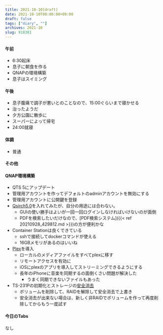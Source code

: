 ```yaml
---
title: 2021-10-10[draft]
date: 2021-10-10T00:00:00+09:00
draft: false
tags: ["diary", ""]
archives: 2021-10
slug: 918381
---
```

#### 午前
- 6:30起床
- 息子に朝食を作る
- QNAPの環境構築
- 息子はスイミング
#### 午後
- 息子腹痛で調子が悪いとのことなので、15:00ぐらいまで寝かせる
- 治ったようだ
- 夕方公園に散歩に
- スーパーによって帰宅
- 24:00就寝
#### 体調
- 普通
#### その他
#### QNAP環境構築
- QTS 5にアップデート
- 管理用アカウントを作ってデフォルトのadminアカウントを無効にする
- 管理用アカウントに公開鍵を登録
- [Qsirch5.0](https://www.qnap.com/ja-jp/software/qsirch)を入れてみたが、自分の用途には合わない。
  - GUIの使い勝手はよいが一回一回ログインしなければいけないのが面倒
  - PDFを検索したいだけなので、[PDF検索システム]({{< ref 20210928_429812.md >}})の方が便利かな
- Container Stationは良くできている
  - sshで接続してdockerコマンドが使える
  - 16GBメモリがあるのはいいね
- [Plex](https://www.plex.tv/ja/)を導入
  - ローカルのメディアファイルをすべてplexに移す
  - リモートアクセスを有効に
  - iOSにplexのアプリを導入してストリーミングできるようにする
  - 長年のiPhoneに音楽を同期するの面倒くさい問題が解決した
    - うまく同期できないファイルもあった
- TS-231Pの初期化とストレージの[安全消去](https://docs.qnap.com/nas-outdated/QTS4.3.5/jp/GUID-13D75E00-2CED-47B6-B626-EA991E0EE23C.html)
  - ボリュームを削除して、RAIDを解除して安全消去で上書き
  - 安全消去が出来ない場合は、新しく非RAIDでボリュームを作って再度削除してからもう一度試す
#### 今日のTabs
なし
